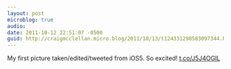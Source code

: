 ```yaml
---
layout: post
microblog: true
audio: 
date: 2011-10-12 22:51:07 -0500
guid: http://craigmcclellan.micro.blog/2011/10/13/t124331298583097344.html
---
```

My first picture taken/edited/tweeted from iOS5. So excited! [t.co/J5J4OGIL](http://t.co/J5J4OGIL)
